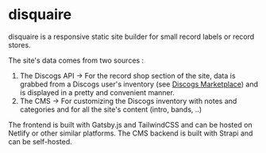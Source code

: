 # disquaire

<Work in progress>

disquaire is a responsive static site builder for small record labels or record stores. 

The site's data comes from two sources :
1. The Discogs API -> For the record shop section of the site, data is grabbed from a Discogs user's inventory (see [Discogs Marketplace](https://www.discogs.com/sell/list)) and is displayed in a pretty and convenient manner.
2. The CMS -> For customizing the Discogs inventory with notes and categories and for all the site's content (intro, bands, ..)  

The frontend is built with Gatsby.js and TailwindCSS and can be hosted on Netlify or other similar platforms.
The CMS backend is built with Strapi and can be self-hosted.

